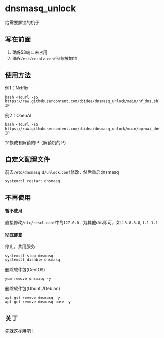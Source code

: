 # dnsmasq_unlock
给需要解锁的机子

## 写在前面
1. 确保53端口未占用
2. 确保`/etc/resolv.conf`没有被加锁

## 使用方法
例1：Netflix
```
bash <(curl -sS https://raw.githubusercontent.com/doidea/dnsmasq_unlock/main/nf_dns.sh) IP
```
例2：OpenAI
```
bash <(curl -sS https://raw.githubusercontent.com/doidea/dnsmasq_unlock/main/openai_dns.sh) IP
```
`IP`换成有解锁的IP（解锁机的IP）

## 自定义配置文件
前去`/etc/dnsmasq.d/unlock.conf`修改，然后重启dnsmasq
```
systemctl restart dnsmasq
```

## 不再使用
#### 暂不使用
直接修改`/etc/resol.conf`中的`127.0.0.1`为其他dns即可，如：`8.8.8.8`, `1.1.1.1`

#### 彻底卸载
停止，禁用服务
```
systemctl stop dnsmasq
systemctl disable dnsmasq
```
删除软件包(CentOS)
```
yum remove dnsmasq -y
```
删除软件包(Ubuntu/Debian)
```
apt-get remove dnsmasq -y
apt-get remove dnsmasq-base -y
```

## 关于
先就这样用吧！
